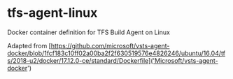 # tfs-agent-linux
Docker container definition for TFS Build Agent on Linux


Adapted from [https://github.com/microsoft/vsts-agent-docker/blob/1fcf183c10ff02a00ba2f2f630519576e4826246/ubuntu/16.04/tfs/2018-u2/docker/17.12.0-ce/standard/Dockerfile]('Microsoft/vsts-agent-docker')
